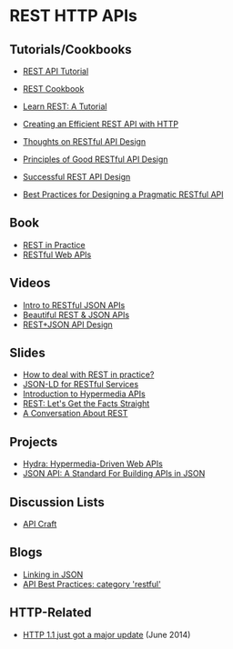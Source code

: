 # REST HTTP APIs

## Tutorials/Cookbooks

- [REST API Tutorial](http://www.restapitutorial.com/)
- [REST Cookbook](http://restcookbook.com/Basics/hateoas/)

- [Learn REST: A Tutorial](http://rest.elkstein.org/)
- [Creating an Efficient REST API with
  HTTP](http://mark-kirby.co.uk/2013/creating-a-true-rest-api/)
- [Thoughts on RESTful API
  Design](https://restful-api-design.readthedocs.org/en/latest/)
- [Principles of Good RESTful API
  Design](http://codeplanet.io/principles-good-restful-api-design/)
- [Successful REST API
  Design](http://blog.clevertech.biz/post/successful-rest-api-design)
- [Best Practices for Designing a Pragmatic RESTful
  API](http://www.vinaysahni.com/best-practices-for-a-pragmatic-restful-api)


## Book
- [REST in Practice](http://shop.oreilly.com/product/9780596805838.do)
- [RESTful Web APIs](http://shop.oreilly.com/product/0636920028468.do)

## Videos

- [Intro to RESTful JSON APIs](https://www.youtube.com/watch?v=jApGMm5SQzs)
- [Beautiful REST & JSON APIs](https://www.youtube.com/watch?v=ItXLn7diNAk)
- [REST+JSON API Design](https://www.youtube.com/watch?v=hdSrT4yjS1g)


## Slides

- [How to deal with REST in practice?](https://speakerdeck.com/jaytaph/rest-in-practice-froscon-2012)
- [JSON-LD for RESTful Services](http://pt.slideshare.net/lanthaler/jsonld-for-restful-services)
- [Introduction to Hypermedia APIs](http://pt.slideshare.net/SmartLogic/intro-to-hypermedia-for-docs)
- [REST: Let's Get the Facts Straight](http://pt.slideshare.net/juokaz/rest-lets-get-the-facts-straight-fowa-london)
- [A Conversation About REST](http://pt.slideshare.net/notmessenger/a-conversation-about-rest-extended-version)



## Projects

- [Hydra: Hypermedia-Driven Web APIs](http://www.hydra-cg.com)
- [JSON API: A Standard For Building APIs in JSON](http://jsonapi.org/)

## Discussion Lists

- [API Craft](api-craft@googlegroups.com)


## Blogs

- [Linking in JSON](http://www.mnot.net/blog/2011/11/25/linking_in_json)
- [API Best Practices: category 'restful'](https://blog.apigee.com/taglist/restful)


## HTTP-Related

- [HTTP 1.1 just got a major update](http://evertpot.com/http-11-updated) (June 2014)

